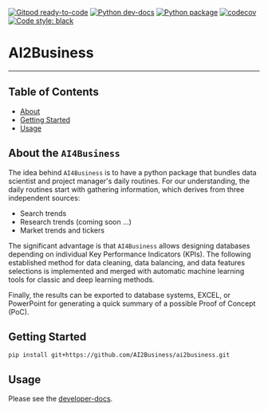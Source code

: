 [![Gitpod ready-to-code](https://img.shields.io/badge/Gitpod-ready--to--code-blue?logo=gitpod)](https://gitpod.io/#https://github.com/AI2Business/ai2business)
[![Python dev-docs](https://github.com/AI2Business/ai2business/workflows/Python%20docs/badge.svg?branch=main)](https://ai2business.github.io/ai2business/dev/)
[![Python package](https://github.com/AI2Business/ai2business/workflows/Python%20package/badge.svg?branch=main)](https://github.com/AI2Business/ai2business/actions?query=workflow%3A%22Python+package%22)
[![codecov](https://codecov.io/gh/AI2Business/ai2business/branch/main/graph/badge.svg?token=6HR33ZY0PW)](https://codecov.io/gh/AI2Business/ai2business)
[![Code style: black](https://img.shields.io/badge/code%20style-black-000000.svg)](https://github.com/psf/black)

# AI2Business

---

## Table of Contents

- [About](#about)
- [Getting Started](#getting_started)
- [Usage](#usage)

## About the `AI4Business`  <a name = "about"></a>

The idea behind  `AI4Business` is to have a python package that bundles data scientist and project manager's daily routines. For our understanding, the daily routines start with gathering information, which derives from three independent sources:

- Search trends
- Research trends (coming soon ...)
- Market trends and tickers

The significant advantage is that `AI4Business` allows designing databases depending on individual Key Performance Indicators (KPIs). The following established method for data cleaning, data balancing, and data features selections is implemented and merged with automatic machine learning tools for classic and deep learning methods.

Finally, the results can be exported to database systems, EXCEL, or PowerPoint for generating a quick summary of a possible Proof of Concept (PoC).

## Getting Started  <a name = "getting_started"></a>

```shell
pip install git+https://github.com/AI2Business/ai2business.git
```

## Usage <a name = "usage"></a>

Please see the [developer-docs](https://ai2business.github.io/ai2business/dev/).
